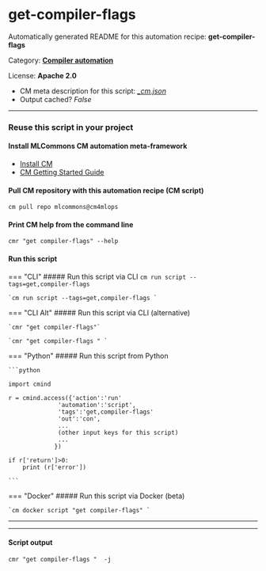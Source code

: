 # get-compiler-flags
Automatically generated README for this automation recipe: **get-compiler-flags**

Category: **[Compiler automation](..)**

License: **Apache 2.0**


* CM meta description for this script: *[_cm.json](https://github.com/mlcommons/cm4mlops/tree/main/script/get-compiler-flags/_cm.json)*
* Output cached? *False*

---
### Reuse this script in your project

#### Install MLCommons CM automation meta-framework

* [Install CM](https://docs.mlcommons.org/ck/install)
* [CM Getting Started Guide](https://docs.mlcommons.org/ck/getting-started/)

#### Pull CM repository with this automation recipe (CM script)

```cm pull repo mlcommons@cm4mlops```

#### Print CM help from the command line

````cmr "get compiler-flags" --help````

#### Run this script

=== "CLI"
    ##### Run this script via CLI
    `cm run script --tags=get,compiler-flags`

    `cm run script --tags=get,compiler-flags `

=== "CLI Alt"
    ##### Run this script via CLI (alternative)

    `cmr "get compiler-flags"`

    `cmr "get compiler-flags " `


=== "Python"
    ##### Run this script from Python


    ```python

    import cmind

    r = cmind.access({'action':'run'
                  'automation':'script',
                  'tags':'get,compiler-flags'
                  'out':'con',
                  ...
                  (other input keys for this script)
                  ...
                 })

    if r['return']>0:
        print (r['error'])

    ```


=== "Docker"
    ##### Run this script via Docker (beta)

    `cm docker script "get compiler-flags" `

___


___
#### Script output
`cmr "get compiler-flags "  -j`